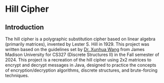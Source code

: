 # Hill Cipher
## Introduction

The hill cipher is a polygraphic substitution cipher based on linear algebra (primarily matrices), invented by Lester S. Hill in 1929. This project was written based on the guidelines set by [Dr. Xunhua Wang](https://users.cs.jmu.edu/wangxx/Web/generalhp/SteveHome.html) from James Madison University for CS327 (Discrete Structures II) in the Fall semester of 2024. This project is a recreation of the hill cipher using 2x2 matrices to encrypt and decrypt messages in Java, designed to practice the concepts of encryption/decryption algorithms, discrete structures, and brute-forcing techniques.
